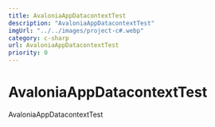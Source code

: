 ```yaml
---
title: AvaloniaAppDatacontextTest
description: "AvaloniaAppDatacontextTest"
imgUrl: "../../images/project-c#.webp"
category: c-sharp
url: AvaloniaAppDatacontextTest
priority: 0
---
```


# AvaloniaAppDatacontextTest

AvaloniaAppDatacontextTest